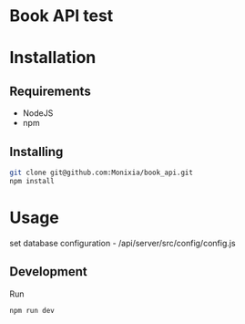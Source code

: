 # Book API test


# Installation

## Requirements
- NodeJS
- npm

## Installing
```bash
git clone git@github.com:Monixia/book_api.git
npm install

```

# Usage

set database configuration - /api/server/src/config/config.js

## Development

Run
```
npm run dev
```
